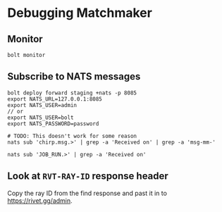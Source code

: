 # Debugging Matchmaker
## Monitor
```
bolt monitor
```

## Subscribe to NATS messages

```
bolt deploy forward staging +nats -p 8085
export NATS_URL=127.0.0.1:8085
export NATS_USER=admin
// or
export NATS_USER=bolt
export NATS_PASSWORD=password
```

```
# TODO: This doesn't work for some reason
nats sub 'chirp.msg.>' | grep -a 'Received on' | grep -a 'msg-mm-'
```

```
nats sub 'JOB_RUN.>' | grep -a 'Received on'
```

## Look at `RVT-RAY-ID` response header
Copy the ray ID from the find response and past it in to https://rivet.gg/admin.

